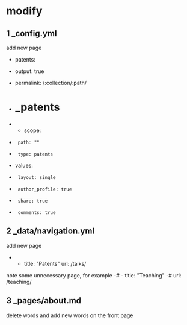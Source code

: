 # modify

## 1 _config.yml 
add new page

-  patents:
-    output: true
-    permalink: /:collection/:path/



-  # _patents
-  - scope:
-      path: ""
-      type: patents
-    values:
-      layout: single
-      author_profile: true
-      share: true
-      comments: true



## 2 _data/navigation.yml

add new page
-  - title: "Patents"
     url: /talks/    
 
note some unnecessary page, for example
-#  - title: "Teaching"
-#    url: /teaching/  




## 3 _pages/about.md
delete words and add new words on the front page
